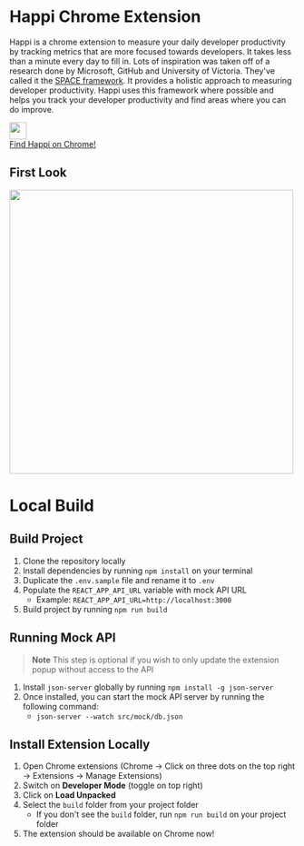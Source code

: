 # Happi Chrome Extension
Happi is a chrome extension to measure your daily developer productivity by tracking metrics that are more focused towards developers. It takes less than a minute every day to fill in.
Lots of inspiration was taken off of a research done by Microsoft, GitHub and University of Victoria. They've called it the [SPACE framework](https://queue.acm.org/detail.cfm?id=3454124). It provides a holistic approach to measuring developer productivity. Happi uses this framework where possible and helps you track your developer productivity and find areas where you can do improve.

<a href="https://chrome.google.com/webstore/detail/happi/enjnekjgcjcjhmdhegdgenhaghkfjfld">
    <img style="display:inline;" src="https://edent.github.io/SuperTinyIcons/images/svg/chrome.svg" width="30" />
    <div>Find Happi on Chrome!</div>
<a/>

## First Look
<img src="https://github.com/shahlin/happi-extension/assets/32275018/64ec8fd2-9c1c-480b-8f23-e7199ff2dbad" width="500"/>

# Local Build
## Build Project
1. Clone the repository locally
2. Install dependencies by running `npm install` on your terminal
3. Duplicate the `.env.sample` file and rename it to `.env`
4. Populate the `REACT_APP_API_URL` variable with mock API URL
    - Example: `REACT_APP_API_URL=http://localhost:3000`
5. Build project by running `npm run build`

## Running Mock API
> **Note**
> This step is optional if you wish to only update the extension popup without access to the API
1. Install `json-server` globally by running `npm install -g json-server`
2. Once installed, you can start the mock API server by running the following command:
    - `json-server --watch src/mock/db.json`

## Install Extension Locally
1. Open Chrome extensions (Chrome -> Click on three dots on the top right -> Extensions -> Manage Extensions)
2. Switch on **Developer Mode** (toggle on top right)
3. Click on **Load Unpacked**
4. Select the `build` folder from your project folder
    - If you don't see the `build` folder, run `npm run build` on your project folder
5. The extension should be available on Chrome now!
